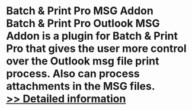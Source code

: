 # Batch & Print Pro MSG Addon<br />Batch & Print Pro Outlook MSG Addon is a plugin for Batch & Print Pro that gives the user more control over the Outlook msg file print process. Also can process attachments in the MSG files.<br />[>> Detailed information](https://secure.shareit.com/shareit/product.html?productid=300449314&affiliateid=200057808)